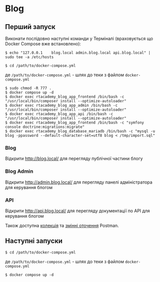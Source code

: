 # Blog

## Перший запуск
Виконати послідовно наступні команди у Терміналі (враховується що Docker Compose вже встановлено):
```
$ echo "127.0.0.1    blog.local admin.blog.local api.blog.local" | sudo tee -a /etc/hosts
```
```
$ cd /path/to/docker-compose.yml
``` 
де `/path/to/docker-compose.yml` - шлях до теки з файлом `docker-compose.yml`
``` 
$ sudo chmod -R 777 .
$ docker compose up -d
$ docker exec rtacademy_blog_app_frontend /bin/bash -c "/usr/local/bin/composer install --optimize-autoloader"
$ docker exec rtacademy_blog_app_admin /bin/bash -c "/usr/local/bin/composer install --optimize-autoloader"
$ docker exec rtacademy_blog_app_api /bin/bash -c "/usr/local/bin/composer install --optimize-autoloader"
$ docker exec rtacademy_blog_app_frontend /bin/bash -c "symfony console doctrine:migrations:migrate"
$ docker exec rtacademy_blog_database_mariadb /bin/bash -c "mysql -u blog -ppassword --default-character-set=utf8 blog < /tmp/import.sql"
```

### Blog
Відкрити http://blog.local/ для перегляду публічної частини блогу

### Blog Admin
Відкрити http://admin.blog.local/ для перегляду панелі адміністратора для керування блогом

### API
Відкрити http://api.blog.local/ для перегляду документації по API для керування блогом

Також доступна [колекція](./blog_api/Postman.Collection.json) та [змінні оточення](./blog_api/Postman.Environment.json) Postman.

## Наступні запуски
```
$ cd /path/to/docker-compose.yml
``` 
де `/path/to/docker-compose.yml` - шлях до теки з файлом `docker-compose.yml`
``` 
$ docker compose up -d
```